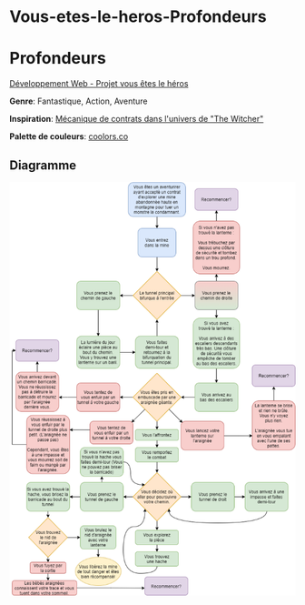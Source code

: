 # Vous-etes-le-heros-Profondeurs

# Profondeurs
[Développement Web - Projet vous êtes le héros](https://smnarnold.com/projets/vous-etes-le-heros)

**Genre**: Fantastique, Action, Aventure

**Inspiration**: [Mécanique de contrats dans l'univers de "The Witcher"](https://witcher.fandom.com/wiki/The_Witcher_3_contracts)

**Palette de couleurs**: [coolors.co](https://coolors.co/000000-141429-ffe2ad-709775-7da182)

## Diagramme

![](assets/diagramme_synopsis.drawio.png)
